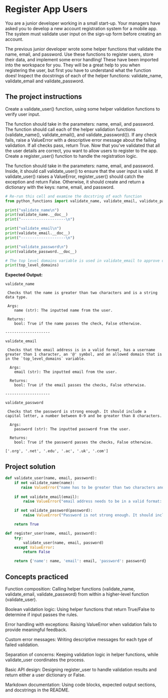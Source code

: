 # Register App Users

You are a junior developer working in a small start-up. Your managers have asked you to develop a new account registration system for a mobile app. The system must validate user
input on the sign-up form before creating an account.

The previous junior developer wrote some helper functions that validate the name, email, and password. Use these functions to register users, store their data, and implement 
some error handling! These have been imported into the workspace for you. They will be a great help to you when registering the user, but first you have to understand what the 
function does! Inspect the docstrings of each of the helper functions: validate_name, validate_email and validate_password.

## The project instructions

Create a validate_user() function, using some helper validation functions to verify user input.

The function should take in the parameters: name, email, and password.
The function should call each of the helper validation functions (validate_name(), validate_email(), and validate_password()).
If any check fails, raise a ValueError with a descriptive error message about the failing validation.
If all checks pass, return True.
Now that you've validated that all the user details are correct, you want to allow users to register to the app. Create a register_user() function to handle the registration logic.

The function should take in the parameters: name, email, and password.
Inside, it should call validate_user() to ensure that the user input is valid.
If validate_user() raises a ValueError, register_user() should catch the exception and return False.
Otherwise, it should create and return a dictionary with the keys: name, email, and password.

```python
# Re-run this cell and examine the docstring of each function
from python_functions import validate_name, validate_email, validate_password, top_level_domains

print("validate_name\n")
print(validate_name.__doc__)
print("--------------------\n")

print("validate_email\n")
print(validate_email.__doc__) 
print("--------------------\n")

print("validate_password\n")
print(validate_password.__doc__)

# The top level domains variable is used in validate_email to approve only certain email domains
print(top_level_domains)
```

**Expected Output:**

```
validate_name

 Checks that the name is greater than two characters and is a string data type.

 Args:
    name (str): The inputted name from the user.

 Returns:
    bool: True if the name passes the check, False otherwise.
    
--------------------

validate_email

 Checks that the email address is in a valid format, has a username greater than 1 character, an '@' symbol, and an allowed domain that is in the `top_level_domains` variable.

  Args:
    email (str): The inputted email from the user.

  Returns:
    bool: True if the email passes the checks, False otherwise.
    
--------------------

validate_password

 Checks that the password is strong enough. It should include a capital letter, a number between 0-9 and be greater than 8 characters.

  Args:
    password (str): The inputted password from the user.

  Returns:
    bool: True if the password passes the checks, False otherwise.
    
['.org', '.net', '.edu', '.ac', '.uk', '.com']
```

## Project solution

```python
def validate_user(name, email, password):
    if not validate_name(name):
       raise ValueError("name has to be greater than two characters and be a string data type")
       
    if not validate_email(email):
        raise ValueError("email address needs to be in a valid format: username greater than 1 character, an '@' symbol, and an allowed domain like .org, .net, .edu, .ac, .uk, .com")

    if not validate_password(password):
        raise ValueError("Password is not strong enough. It should include a capital letter, a number between 0-9 and be greater than 8 characters")

    return True

def register_user(name, email, password):
    try:
        validate_user(name, email, password)
    except ValueError:
        return False

    return {'name': name, 'email': email, 'password': password}
```

## Concepts practiced

Function composition: Calling helper functions (validate_name, validate_email, validate_password) from within a higher-level function (validate_user).

Boolean validation logic: Using helper functions that return True/False to determine if input passes the rules.

Error handling with exceptions: Raising ValueError when validation fails to provide meaningful feedback.

Custom error messages: Writing descriptive messages for each type of failed validation.

Separation of concerns: Keeping validation logic in helper functions, while validate_user coordinates the process.

Basic API design: Designing register_user to handle validation results and return either a user dictionary or False.

Markdown documentation: Using code blocks, expected output sections, and docstrings in the README.

